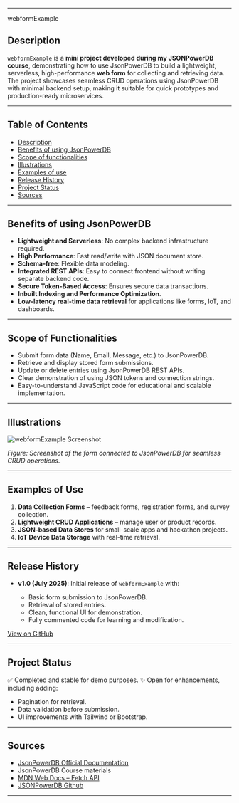 

---

 webformExample

## Description

`webformExample` is a **mini project developed during my JSONPowerDB course**, demonstrating how to use JsonPowerDB to build a lightweight, serverless, high-performance **web form** for collecting and retrieving data. The project showcases seamless CRUD operations using JsonPowerDB with minimal backend setup, making it suitable for quick prototypes and production-ready microservices.

---

## Table of Contents

* [Description](#description)
* [Benefits of using JsonPowerDB](#benefits-of-using-jsonpowerdb)
* [Scope of functionalities](#scope-of-functionalities)
* [Illustrations](#illustrations)
* [Examples of use](#examples-of-use)
* [Release History](#release-history)
* [Project Status](#project-status)
* [Sources](#sources)

---

## Benefits of using JsonPowerDB

* **Lightweight and Serverless**: No complex backend infrastructure required.
* **High Performance**: Fast read/write with JSON document store.
* **Schema-free**: Flexible data modeling.
* **Integrated REST APIs**: Easy to connect frontend without writing separate backend code.
* **Secure Token-Based Access**: Ensures secure data transactions.
* **Inbuilt Indexing and Performance Optimization**.
* **Low-latency real-time data retrieval** for applications like forms, IoT, and dashboards.

---

## Scope of Functionalities

* Submit form data (Name, Email, Message, etc.) to JsonPowerDB.
* Retrieve and display stored form submissions.
* Update or delete entries using JsonPowerDB REST APIs.
* Clear demonstration of using JSON tokens and connection strings.
* Easy-to-understand JavaScript code for educational and scalable implementation.

---

## Illustrations

![webformExample Screenshot](https://via.placeholder.com/600x300?text=Webform+Screenshot)

*Figure: Screenshot of the form connected to JsonPowerDB for seamless CRUD operations.*

---

## Examples of Use

1. **Data Collection Forms** – feedback forms, registration forms, and survey collection.
2. **Lightweight CRUD Applications** – manage user or product records.
3. **JSON-based Data Stores** for small-scale apps and hackathon projects.
4. **IoT Device Data Storage** with real-time retrieval.

---

## Release History

* **v1.0 (July 2025)**: Initial release of `webformExample` with:

  * Basic form submission to JsonPowerDB.
  * Retrieval of stored entries.
  * Clean, functional UI for demonstration.
  * Fully commented code for learning and modification.

[View on GitHub](https://github.com/Niharika1710/webformExample) <!-- Replace with your repo URL -->

---

## Project Status

✅ Completed and stable for demo purposes.
✨ Open for enhancements, including adding:

* Pagination for retrieval.
* Data validation before submission.
* UI improvements with Tailwind or Bootstrap.

---

## Sources

* [JsonPowerDB Official Documentation](https://login2explore.com)
* JsonPowerDB Course materials
* [MDN Web Docs – Fetch API](https://developer.mozilla.org/en-US/docs/Web/API/Fetch_API)
* [JSONPowerDB Github](https://github.com/login2explore)

---

